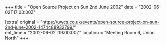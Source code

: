+++
title = "Open Source Project on Sun 2nd June 2002"
date = "2002-06-02T17:00:00Z"

[extra]
original = "https://uwcs.co.uk/events/open-source-project-on-sun-2nd-june-2002-1474488932799/"    
ent_time = "2002-06-02T19:00:00Z"
location = "Meeting Room 6, Union North"
+++



